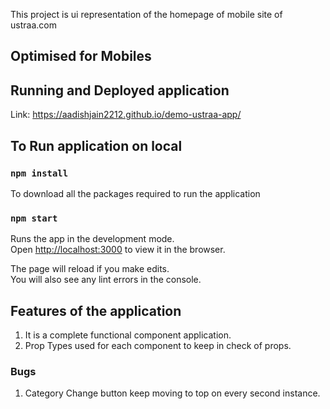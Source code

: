 This project is ui representation of the homepage of mobile site of ustraa.com

## Optimised for Mobiles

## Running and Deployed application

Link: https://aadishjain2212.github.io/demo-ustraa-app/

## To Run application on local

### `npm install`

To download all the packages required to run the application

### `npm start`

Runs the app in the development mode.<br />
Open [http://localhost:3000](http://localhost:3000) to view it in the browser.

The page will reload if you make edits.<br />
You will also see any lint errors in the console.

## Features of the application

1. It is a complete functional component application.
2. Prop Types used for each component to keep in check of props.

### Bugs

1. Category Change button keep moving to top on every second instance.

